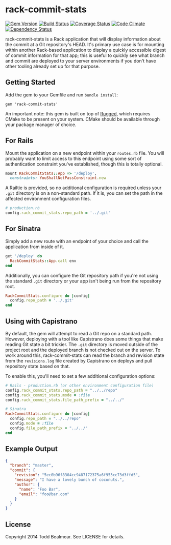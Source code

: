 rack-commit-stats
===========
[![Gem Version](https://badge.fury.io/rb/rack-commit-stats.svg)](http://badge.fury.io/rb/rack-commit-stats)
[![Build Status](https://travis-ci.org/todd/rack-commit-stats.svg?branch=master)](https://travis-ci.org/todd/rack-commit-stats)
[![Coverage Status](https://coveralls.io/repos/todd/rack-commit-stats/badge.png?branch=master)](https://coveralls.io/r/todd/rack-commit-stats?branch=master)
[![Code Climate](https://codeclimate.com/github/todd/rack-commit-stats/badges/gpa.svg)](https://codeclimate.com/github/todd/rack-commit-stats)
[![Dependency Status](https://gemnasium.com/todd/rack-commit-stats.svg)](https://gemnasium.com/todd/rack-commit-stats)

rack-commit-stats is a Rack application that will display information about the
commit at a Git repository's HEAD. It's primary use case is for mounting within
another Rack-based application to display a quickly accessible digest of commit
information for that app; this is useful to quickly see what branch and commit
are deployed to your server environments if you don't have other tooling already
set up for that purpose.

## Getting Started
Add the gem to your Gemfile and run `bundle install`:
```
gem 'rack-commit-stats'
```
An important note: this gem is built on top of
[Rugged](https://github.com/libgit2/rugged), which requires CMake to be present
on your system. CMake should be available through your package manager of choice.

## For Rails
Mount the application on a new endpoint within your `routes.rb` file. You will
probably want to limit access to this endpoint using some sort of authentication
constraint you've established, though this is totally optional.

```ruby
mount RackCommitStats::App => '/deploy',
  constraints: YouShallNotPassConstraint.new
```

A Railtie is provided, so no additional configuration is required unless your
`.git` directory is on a non-standard path. If it is, you can set the path
in the affected environment configuration files.

```ruby
# production.rb
config.rack_commit_stats.repo_path = '../.git'
```

## For Sinatra
Simply add a new route with an endpoint of your choice and call the application
from inside of it.

```ruby
get '/deploy' do
  RackCommitStats::App.call env
end
```

Additionally, you can configure the Git repository path if you're not using
the standard `.git` directory or your app isn't being run from the repository
root.

```ruby
RackCommitStats.configure do |config|
  config.repo_path = '../.git'
end
```

## Using with Capistrano
By default, the gem will attempt to read a Git repo on a standard path. However,
deploying with a tool like Capistrano does some things that make reading Git
state a bit trickier. The `.git` directory is moved outside of the project root
and the deployed branch is not checked out on the server. To work around this,
rack-commit-stats can read the branch and revision state from the `revisions.log`
file created by Capistrano on deploys and pull repository state based on that.

To enable this, you'll need to set a few additional configuration options:
```ruby
# Rails - production.rb (or other environment configuration file)
config.rack_commit_stats.repo_path = "../../repo"
config.rack_commit_stats.mode = :file
config.rack_commit_stats.file_path_prefix = "../../"

# Sinatra
RackCommitStats.configure do |config|
  config.repo_path = "../../repo"
  config.mode = :file
  config.file_path_prefix = "../../"
end
```

## Example Output
```json
{
  "branch": "master",
  "commit": {
    "revision": "5ec0b96f8304cc9487172375a6f953cc73d3ffd5",
    "message": "I have a lovely bunch of coconuts.",
    "author": {
      "name": "Foo Bar",
      "email": "foo@bar.com"
    }
  }
}
```

## License

Copyright 2014 Todd Bealmear. See LICENSE for details.
